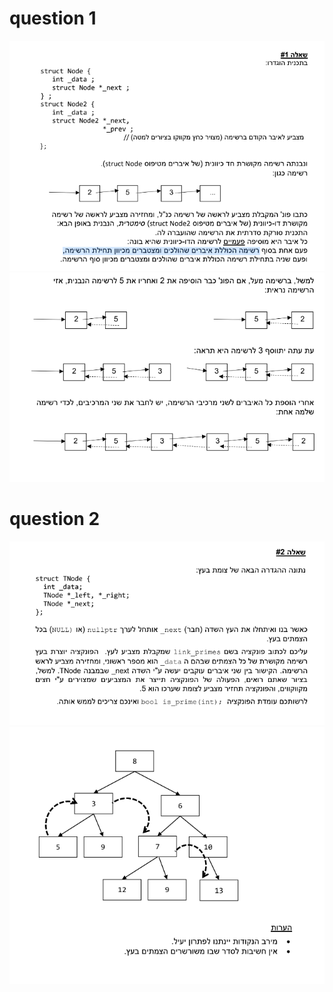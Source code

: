 
# question 1

![alt text](image-1.png)
![alt text](image-2.png)


# question 2

![alt text](image-3.png)
![alt text](image-4.png)